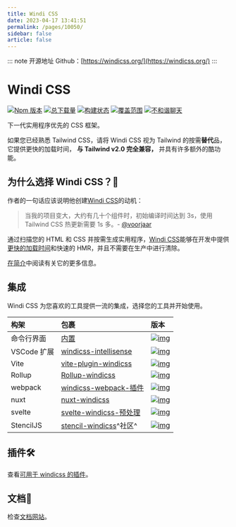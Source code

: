 ```yaml
---
title: Windi CSS
date: 2023-04-17 13:41:51
permalink: /pages/10050/
sidebar: false
article: false
---
```

::: note 开源地址
Github：[https://windicss.org/](https://windicss.org/)
:::
# Windi CSS

[![Npm 版本](https://camo.githubusercontent.com/cccbdf6d58327052ca7acca5b4677552b8ace93e4d7a583f1d6b428a63b21024/68747470733a2f2f696d672e736869656c64732e696f2f6e706d2f762f77696e64696373732e7376673f636f6c6f723d304541354539)](https://www.npmjs.com/package/windicss) [![总下载量](https://camo.githubusercontent.com/8a56e6d4e5dc8a11fcab50cc60a1237e2336dce7d96fc6d848b400d12018ce86/68747470733a2f2f696d672e736869656c64732e696f2f6e706d2f64742f77696e64696373732e7376673f636f6c6f723d313338386264)](https://www.npmjs.com/package/windicss) [![构建状态](https://camo.githubusercontent.com/f444fbc52267b9466f4dda6adc8e26f5152bcdd4d13dcb5f194da93844de9b69/68747470733a2f2f696d672e736869656c64732e696f2f6769746875622f776f726b666c6f772f7374617475732f77696e64696373732f77696e64696373732f4e6f64652e6a732532304349)](https://github.com/windicss/windicss/actions) [![覆盖范围](https://camo.githubusercontent.com/f1c0c6cb8ccfca668abe2319e498e3facaf5d91b89a8aa95db8c11dbc6eb1774/68747470733a2f2f696d672e736869656c64732e696f2f636f6465636f762f632f6769746875622f77696e64696373732f77696e64696373732f6465762e7376673f73616e6974697a653d74727565)](https://codecov.io/gh/windicss/windicss) [![不和谐聊天](https://camo.githubusercontent.com/bf6e6f5343af29bd9634303f8757f802d201d04db53cc77980778558ed8a45ba/68747470733a2f2f696d672e736869656c64732e696f2f62616467652f636861742d646973636f72642d626c75653f7374796c653d666c6174266c6f676f3d646973636f7264266c6f676f436f6c6f723d7768697465266c6162656c3d26636f6c6f723d373238396461)](https://discord.gg/aRYWm8r8Eq)

下一代实用程序优先的 CSS 框架。

如果您已经熟悉 Tailwind CSS，请将 Windi CSS 视为 Tailwind 的按需**替代**品，它提供更快的加载时间， **与 Tailwind v2.0 完全兼容，** 并具有许多额外的酷功能。

## 为什么选择 Windi CSS？🤔

作者的一句话应该说明他创建[Windi CSS](https://windicss.org/)的动机：

> 当我的项目变大，大约有几十个组件时，初始编译时间达到 3s，使用 Tailwind CSS 热更新需要 1s 多。- [@voorjaar](https://github.com/voorjaar)

通过扫描您的 HTML 和 CSS 并按需生成实用程序，[Windi CSS](https://windicss.org/)能够在开发中提供[更快的加载时间](https://twitter.com/antfu7/status/1361398324587163648)和快速的 HMR，并且不需要在生产中进行清除。

[在简介](https://windicss.org/guide/)中阅读有关它的更多信息。

## 集成

Windi CSS 为您喜欢的工具提供一流的集成，选择您的工具并开始使用。

| 构架        | 包裹                                                         | 版本                                                         |
| :---------- | :----------------------------------------------------------- | :----------------------------------------------------------- |
| 命令行界面  | [内置](https://windicss.org/guide/cli) | [![img](https://camo.githubusercontent.com/b9cbfba018531c685412b20cc33981d92f3f63dd2772f2e4dd056a74c61118e2/68747470733a2f2f696d672e736869656c64732e696f2f6e706d2f762f77696e64696373733f6c6162656c3d26636f6c6f723d304541354539)](https://camo.githubusercontent.com/b9cbfba018531c685412b20cc33981d92f3f63dd2772f2e4dd056a74c61118e2/68747470733a2f2f696d672e736869656c64732e696f2f6e706d2f762f77696e64696373733f6c6162656c3d26636f6c6f723d304541354539) |
| VSCode 扩展 | [windicss-intellisense](https://github.com/windicss/windicss-intellisense) | [![img](https://camo.githubusercontent.com/33c5dbefad5000a373756a05ad685d1f55ee25a108c6e70bbf6b69726a3f0339/68747470733a2f2f696d672e736869656c64732e696f2f76697375616c2d73747564696f2d6d61726b6574706c6163652f762f766f6f726a6161722e77696e64696373732d696e74656c6c6973656e73652e7376673f6c6162656c3d26636f6c6f723d313338386264)](https://camo.githubusercontent.com/33c5dbefad5000a373756a05ad685d1f55ee25a108c6e70bbf6b69726a3f0339/68747470733a2f2f696d672e736869656c64732e696f2f76697375616c2d73747564696f2d6d61726b6574706c6163652f762f766f6f726a6161722e77696e64696373732d696e74656c6c6973656e73652e7376673f6c6162656c3d26636f6c6f723d313338386264) |
| Vite        | [vite-plugin-windicss](https://github.com/windicss/vite-plugin-windicss) | [![img](https://camo.githubusercontent.com/adc90f53c5dadd264fd8206011c9bdcfb59da5930f2268b6244ad4c499f23490/68747470733a2f2f696d672e736869656c64732e696f2f6e706d2f762f766974652d706c7567696e2d77696e64696373733f6c6162656c3d26636f6c6f723d304541354539)](https://camo.githubusercontent.com/adc90f53c5dadd264fd8206011c9bdcfb59da5930f2268b6244ad4c499f23490/68747470733a2f2f696d672e736869656c64732e696f2f6e706d2f762f766974652d706c7567696e2d77696e64696373733f6c6162656c3d26636f6c6f723d304541354539) |
| Rollup      | [Rollup-windicss](https://github.com/windicss/vite-plugin-windicss/tree/main/packages/rollup-plugin-windicss) | [![img](https://camo.githubusercontent.com/049ef1c7ca8b2e53877ba8f6a662900628d1742eb663f7b4461fed17819cd2f4/68747470733a2f2f696d672e736869656c64732e696f2f6e706d2f762f726f6c6c75702d706c7567696e2d77696e64696373733f6c6162656c3d26636f6c6f723d313338386264)](https://camo.githubusercontent.com/049ef1c7ca8b2e53877ba8f6a662900628d1742eb663f7b4461fed17819cd2f4/68747470733a2f2f696d672e736869656c64732e696f2f6e706d2f762f726f6c6c75702d706c7567696e2d77696e64696373733f6c6162656c3d26636f6c6f723d313338386264) |
| webpack     | [windicss-webpack-插件](https://github.com/windicss/windicss-webpack-plugin) | [![img](https://camo.githubusercontent.com/c91a1e899b8ec19029bc49306da25db85800fe1aca84a8a4c34bb32c58e211dc/68747470733a2f2f696d672e736869656c64732e696f2f6e706d2f762f77696e64696373732d7765627061636b2d706c7567696e3f6c6162656c3d26636f6c6f723d313338386264)](https://camo.githubusercontent.com/c91a1e899b8ec19029bc49306da25db85800fe1aca84a8a4c34bb32c58e211dc/68747470733a2f2f696d672e736869656c64732e696f2f6e706d2f762f77696e64696373732d7765627061636b2d706c7567696e3f6c6162656c3d26636f6c6f723d313338386264) |
| nuxt        | [nuxt-windicss](https://github.com/windicss/nuxt-windicss-module) | [![img](https://camo.githubusercontent.com/477469255c670f4fa41fd1208b8fe14f377552942e05c79b91bc3f3ab2b614c2/68747470733a2f2f696d672e736869656c64732e696f2f6e706d2f762f6e7578742d77696e64696373733f6c6162656c3d26636f6c6f723d313338386264)](https://camo.githubusercontent.com/477469255c670f4fa41fd1208b8fe14f377552942e05c79b91bc3f3ab2b614c2/68747470733a2f2f696d672e736869656c64732e696f2f6e706d2f762f6e7578742d77696e64696373733f6c6162656c3d26636f6c6f723d313338386264) |
| svelte      | [svelte-windicss-预处理](https://github.com/windicss/svelte-windicss-preprocess) | [![img](https://camo.githubusercontent.com/29983235f624717de618147d34a1167e04825461b2cca858fcdde08891a7220f/68747470733a2f2f696d672e736869656c64732e696f2f6e706d2f762f7376656c74652d77696e64696373732d70726570726f636573733f6c6162656c3d26636f6c6f723d313338386264)](https://camo.githubusercontent.com/29983235f624717de618147d34a1167e04825461b2cca858fcdde08891a7220f/68747470733a2f2f696d672e736869656c64732e696f2f6e706d2f762f7376656c74652d77696e64696373732d70726570726f636573733f6c6162656c3d26636f6c6f723d313338386264) |
| StencilJS   | [stencil-windicss](https://github.com/codeperate/stencil-windicss)^社区^ | [![img](https://camo.githubusercontent.com/9e5324b5ad5d3ac4e6c9f82951e02f07744c366e499218dc4cf0d6eedae8c8e3/68747470733a2f2f696d672e736869656c64732e696f2f6e706d2f762f40636f64657065726174652f7374656e63696c2d77696e64696373733f6c6162656c3d26636f6c6f723d313338386264)](https://camo.githubusercontent.com/9e5324b5ad5d3ac4e6c9f82951e02f07744c366e499218dc4cf0d6eedae8c8e3/68747470733a2f2f696d672e736869656c64732e696f2f6e706d2f762f40636f64657065726174652f7374656e63696c2d77696e64696373733f6c6162656c3d26636f6c6f723d313338386264) |

## 插件🛠

查看[可用于 windicss 的插件](https://github.com/windicss/plugins)。

## 文档📖

检查[文档网站](https://windicss.org/)。